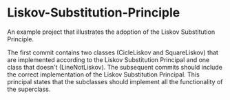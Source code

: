 # Liskov-Substitution-Principle
An example project that illustrates the adoption of the Liskov Substitution Principle.

The first commit contains two classes (CicleLiskov and SquareLiskov) that are implemented according to the Liskov Substitution Principal and one class that doesn't (LineNotLiskov). The subsequent commits should include the correct implementation of the Liskov Substitution Principal. This principal states that the subclasses should implement all the functionality of the superclass.
